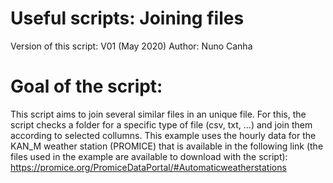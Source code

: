 # Useful scripts: Joining files

Version of this script: V01  (May 2020)
Author: Nuno Canha

# Goal of the script:

This script aims to join several similar files in an unique file. For this, the script checks a folder for a specific type of file (csv, txt, ...) and join them according to selected collumns.
This example uses the hourly data for the KAN_M weather station (PROMICE) that is available in the following link (the files used in the example are available to download with the script):
https://promice.org/PromiceDataPortal/#Automaticweatherstations

